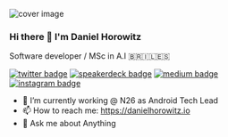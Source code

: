 ![cover image](https://user-images.githubusercontent.com/3278232/89234006-35828b00-d5eb-11ea-8580-5ad0aaace13d.jpg)
### Hi there 👋 I'm Daniel Horowitz

Software developer / MSc in A.I 
🇧🇷🇮🇱🇪🇸

[![twitter badge](https://img.shields.io/badge/twitter-horowitzd-1da1f2?style=flat-square&logo=twitter)](https://twitter.com/horowitzd)
[![speakerdeck badge](https://img.shields.io/badge/speakerdeck-horowitz-009287?style=flat-square&logo=speaker-deck)](https://speakerdeck.com/horowitz)
[![medium badge](https://img.shields.io/badge/blog-medium-12100E?style=flat-square&logo=medium)](https://medium.com/@danielhorowitzz)
[![instagram badge](https://img.shields.io/badge/instagram-danielhorowitz-C42D81?style=flat-square&logo=instagram)](https://www.instagram.com/danielhorowitz)

- 🏦 I’m currently working @ N26 as Android Tech Lead
- 📫 How to reach me: https://danielhorowitz.io
- 💬 Ask me about Anything
